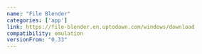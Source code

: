 ```yaml
---
name: "File Blender"
categories: ['app']
link: https://file-blender.en.uptodown.com/windows/download
compatibility: emulation
versionFrom: "0.33"
---
```


